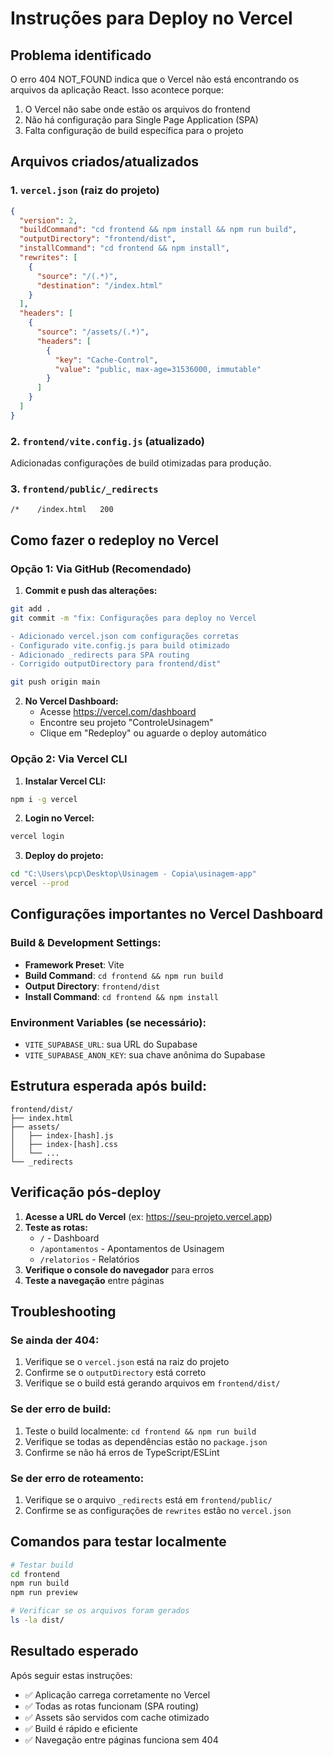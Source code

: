 # Instruções para Deploy no Vercel

## Problema identificado
O erro 404 NOT_FOUND indica que o Vercel não está encontrando os arquivos da aplicação React. Isso acontece porque:

1. O Vercel não sabe onde estão os arquivos do frontend
2. Não há configuração para Single Page Application (SPA)
3. Falta configuração de build específica para o projeto

## Arquivos criados/atualizados

### 1. `vercel.json` (raiz do projeto)
```json
{
  "version": 2,
  "buildCommand": "cd frontend && npm install && npm run build",
  "outputDirectory": "frontend/dist",
  "installCommand": "cd frontend && npm install",
  "rewrites": [
    {
      "source": "/(.*)",
      "destination": "/index.html"
    }
  ],
  "headers": [
    {
      "source": "/assets/(.*)",
      "headers": [
        {
          "key": "Cache-Control",
          "value": "public, max-age=31536000, immutable"
        }
      ]
    }
  ]
}
```

### 2. `frontend/vite.config.js` (atualizado)
Adicionadas configurações de build otimizadas para produção.

### 3. `frontend/public/_redirects`
```
/*    /index.html   200
```

## Como fazer o redeploy no Vercel

### Opção 1: Via GitHub (Recomendado)

1. **Commit e push das alterações:**
```bash
git add .
git commit -m "fix: Configurações para deploy no Vercel

- Adicionado vercel.json com configurações corretas
- Configurado vite.config.js para build otimizado
- Adicionado _redirects para SPA routing
- Corrigido outputDirectory para frontend/dist"

git push origin main
```

2. **No Vercel Dashboard:**
   - Acesse https://vercel.com/dashboard
   - Encontre seu projeto "ControleUsinagem"
   - Clique em "Redeploy" ou aguarde o deploy automático

### Opção 2: Via Vercel CLI

1. **Instalar Vercel CLI:**
```bash
npm i -g vercel
```

2. **Login no Vercel:**
```bash
vercel login
```

3. **Deploy do projeto:**
```bash
cd "C:\Users\pcp\Desktop\Usinagem - Copia\usinagem-app"
vercel --prod
```

## Configurações importantes no Vercel Dashboard

### Build & Development Settings:
- **Framework Preset**: Vite
- **Build Command**: `cd frontend && npm run build`
- **Output Directory**: `frontend/dist`
- **Install Command**: `cd frontend && npm install`

### Environment Variables (se necessário):
- `VITE_SUPABASE_URL`: sua URL do Supabase
- `VITE_SUPABASE_ANON_KEY`: sua chave anônima do Supabase

## Estrutura esperada após build:

```
frontend/dist/
├── index.html
├── assets/
│   ├── index-[hash].js
│   ├── index-[hash].css
│   └── ...
└── _redirects
```

## Verificação pós-deploy

1. **Acesse a URL do Vercel** (ex: https://seu-projeto.vercel.app)
2. **Teste as rotas:**
   - `/` - Dashboard
   - `/apontamentos` - Apontamentos de Usinagem
   - `/relatorios` - Relatórios
3. **Verifique o console do navegador** para erros
4. **Teste a navegação** entre páginas

## Troubleshooting

### Se ainda der 404:
1. Verifique se o `vercel.json` está na raiz do projeto
2. Confirme se o `outputDirectory` está correto
3. Verifique se o build está gerando arquivos em `frontend/dist/`

### Se der erro de build:
1. Teste o build localmente: `cd frontend && npm run build`
2. Verifique se todas as dependências estão no `package.json`
3. Confirme se não há erros de TypeScript/ESLint

### Se der erro de roteamento:
1. Verifique se o arquivo `_redirects` está em `frontend/public/`
2. Confirme se as configurações de `rewrites` estão no `vercel.json`

## Comandos para testar localmente

```bash
# Testar build
cd frontend
npm run build
npm run preview

# Verificar se os arquivos foram gerados
ls -la dist/
```

## Resultado esperado

Após seguir estas instruções:
- ✅ Aplicação carrega corretamente no Vercel
- ✅ Todas as rotas funcionam (SPA routing)
- ✅ Assets são servidos com cache otimizado
- ✅ Build é rápido e eficiente
- ✅ Navegação entre páginas funciona sem 404
